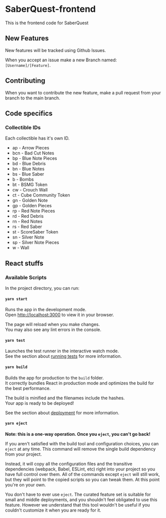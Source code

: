 # SaberQuest-frontend

This is the frontend code for SaberQuest

## New Features

New features will be tracked using Github Issues.

When you accept an issue make a new Branch named: `[Username]/[Feature]`.

## Contributing

When you want to contribute the new feature, make a pull request from your branch to the main branch.

## Code specifics

### Collectible IDs

Each collectible has it's own ID.

- ap - Arrow Pieces
- bcn - Bad Cut Notes
- bp - Blue Note Pieces
- bd - Blue Debris
- bn - Blue Notes
- bs - Blue Saber
- b - Bombs
- bt - BSMG Token
- cw - Crouch Wall
- ct - Cube Community Token
- gn - Golden Note
- gp - Golden Pieces
- rp - Red Note Pieces
- rd - Red Debris
- rn - Red Notes
- rs - Red Saber
- st - ScoreSaber Token
- sn - Silver Note
- sp - Silver Note Pieces
- w - Wall

## React stuffs

### Available Scripts

In the project directory, you can run:

#### `yarn start`

Runs the app in the development mode.\
Open [http://localhost:3000](http://localhost:3000) to view it in your browser.

The page will reload when you make changes.\
You may also see any lint errors in the console.

#### `yarn test`

Launches the test runner in the interactive watch mode.\
See the section about [running tests](https://facebook.github.io/create-react-app/docs/running-tests) for more information.

#### `yarn build`

Builds the app for production to the `build` folder.\
It correctly bundles React in production mode and optimizes the build for the best performance.

The build is minified and the filenames include the hashes.\
Your app is ready to be deployed!

See the section about [deployment](https://facebook.github.io/create-react-app/docs/deployment) for more information.

#### `yarn eject`

**Note: this is a one-way operation. Once you `eject`, you can't go back!**

If you aren't satisfied with the build tool and configuration choices, you can `eject` at any time. This command will remove the single build dependency from your project.

Instead, it will copy all the configuration files and the transitive dependencies (webpack, Babel, ESLint, etc) right into your project so you have full control over them. All of the commands except `eject` will still work, but they will point to the copied scripts so you can tweak them. At this point you're on your own.

You don't have to ever use `eject`. The curated feature set is suitable for small and middle deployments, and you shouldn't feel obligated to use this feature. However we understand that this tool wouldn't be useful if you couldn't customize it when you are ready for it.
